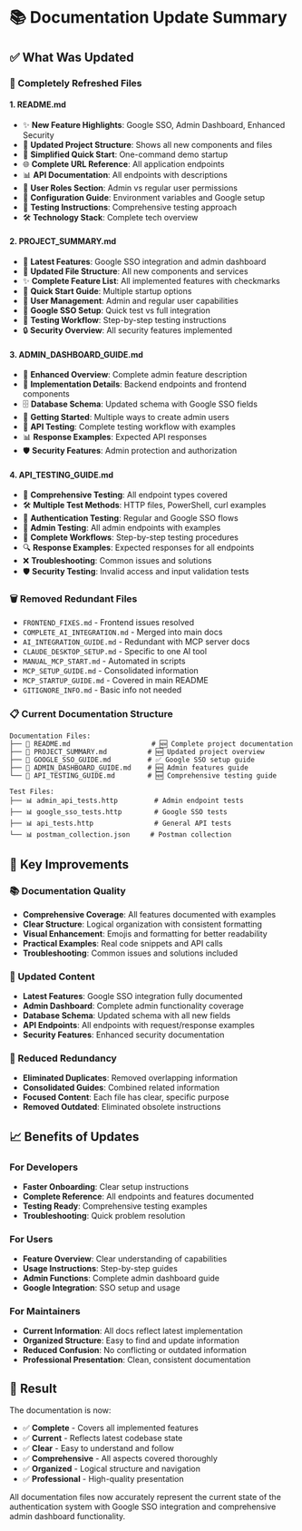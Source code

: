 # 📚 Documentation Update Summary

## ✅ What Was Updated

### 🔄 Completely Refreshed Files

#### 1. **README.md**
- ✨ **New Feature Highlights**: Google SSO, Admin Dashboard, Enhanced Security
- 📁 **Updated Project Structure**: Shows all new components and files
- 🚀 **Simplified Quick Start**: One-command demo startup
- 🌐 **Complete URL Reference**: All application endpoints
- 📊 **API Documentation**: All endpoints with descriptions
- 👤 **User Roles Section**: Admin vs regular user permissions
- 🔧 **Configuration Guide**: Environment variables and Google setup
- 🧪 **Testing Instructions**: Comprehensive testing approach
- 🛠️ **Technology Stack**: Complete tech overview

#### 2. **PROJECT_SUMMARY.md**
- 🎯 **Latest Features**: Google SSO integration and admin dashboard
- 📁 **Updated File Structure**: All new components and services
- ✨ **Complete Feature List**: All implemented features with checkmarks
- 🚀 **Quick Start Guide**: Multiple startup options
- 👤 **User Management**: Admin and regular user capabilities
- 🔧 **Google SSO Setup**: Quick test vs full integration
- 🧪 **Testing Workflow**: Step-by-step testing instructions
- 🔒 **Security Overview**: All security features implemented

#### 3. **ADMIN_DASHBOARD_GUIDE.md**
- 🎯 **Enhanced Overview**: Complete admin feature description
- 🔧 **Implementation Details**: Backend endpoints and frontend components
- 🗄️ **Database Schema**: Updated schema with Google SSO fields
- 🚀 **Getting Started**: Multiple ways to create admin users
- 🧪 **API Testing**: Complete testing workflow with examples
- 📊 **Response Examples**: Expected API responses
- 🛡️ **Security Features**: Admin protection and authorization

#### 4. **API_TESTING_GUIDE.md**
- 🎯 **Comprehensive Testing**: All endpoint types covered
- 🛠️ **Multiple Test Methods**: HTTP files, PowerShell, curl examples
- 🔐 **Authentication Testing**: Regular and Google SSO flows
- 👑 **Admin Testing**: All admin endpoints with examples
- 🧪 **Complete Workflows**: Step-by-step testing procedures
- 🔍 **Response Examples**: Expected responses for all endpoints
- ❌ **Troubleshooting**: Common issues and solutions
- 🛡️ **Security Testing**: Invalid access and input validation tests

### 🗑️ Removed Redundant Files
- `FRONTEND_FIXES.md` - Frontend issues resolved
- `COMPLETE_AI_INTEGRATION.md` - Merged into main docs
- `AI_INTEGRATION_GUIDE.md` - Redundant with MCP server docs
- `CLAUDE_DESKTOP_SETUP.md` - Specific to one AI tool
- `MANUAL_MCP_START.md` - Automated in scripts
- `MCP_SETUP_GUIDE.md` - Consolidated information
- `MCP_STARTUP_GUIDE.md` - Covered in main README
- `GITIGNORE_INFO.md` - Basic info not needed

### 📋 Current Documentation Structure

```
Documentation Files:
├── 📄 README.md                    # 🆕 Complete project documentation
├── 📄 PROJECT_SUMMARY.md          # 🆕 Updated project overview  
├── 📄 GOOGLE_SSO_GUIDE.md         # ✅ Google SSO setup guide
├── 📄 ADMIN_DASHBOARD_GUIDE.md    # 🆕 Admin features guide
└── 📄 API_TESTING_GUIDE.md        # 🆕 Comprehensive testing guide

Test Files:
├── 📊 admin_api_tests.http         # Admin endpoint tests
├── 📊 google_sso_tests.http        # Google SSO tests  
├── 📊 api_tests.http               # General API tests
└── 📊 postman_collection.json     # Postman collection
```

## 🎯 Key Improvements

### 📚 Documentation Quality
- **Comprehensive Coverage**: All features documented with examples
- **Clear Structure**: Logical organization with consistent formatting
- **Visual Enhancement**: Emojis and formatting for better readability
- **Practical Examples**: Real code snippets and API calls
- **Troubleshooting**: Common issues and solutions included

### 🔄 Updated Content
- **Latest Features**: Google SSO integration fully documented
- **Admin Dashboard**: Complete admin functionality coverage
- **Database Schema**: Updated schema with all new fields
- **API Endpoints**: All endpoints with request/response examples
- **Security Features**: Enhanced security documentation

### 🚮 Reduced Redundancy
- **Eliminated Duplicates**: Removed overlapping information
- **Consolidated Guides**: Combined related information
- **Focused Content**: Each file has clear, specific purpose
- **Removed Outdated**: Eliminated obsolete instructions

## 📈 Benefits of Updates

### For Developers
- **Faster Onboarding**: Clear setup instructions
- **Complete Reference**: All endpoints and features documented
- **Testing Ready**: Comprehensive testing examples
- **Troubleshooting**: Quick problem resolution

### For Users
- **Feature Overview**: Clear understanding of capabilities
- **Usage Instructions**: Step-by-step guides
- **Admin Functions**: Complete admin dashboard guide
- **Google Integration**: SSO setup and usage

### For Maintainers
- **Current Information**: All docs reflect latest implementation
- **Organized Structure**: Easy to find and update information
- **Reduced Confusion**: No conflicting or outdated information
- **Professional Presentation**: Clean, consistent documentation

## 🎉 Result

The documentation is now:
- ✅ **Complete** - Covers all implemented features
- ✅ **Current** - Reflects latest codebase state  
- ✅ **Clear** - Easy to understand and follow
- ✅ **Comprehensive** - All aspects covered thoroughly
- ✅ **Organized** - Logical structure and navigation
- ✅ **Professional** - High-quality presentation

All documentation files now accurately represent the current state of the authentication system with Google SSO integration and comprehensive admin dashboard functionality.
